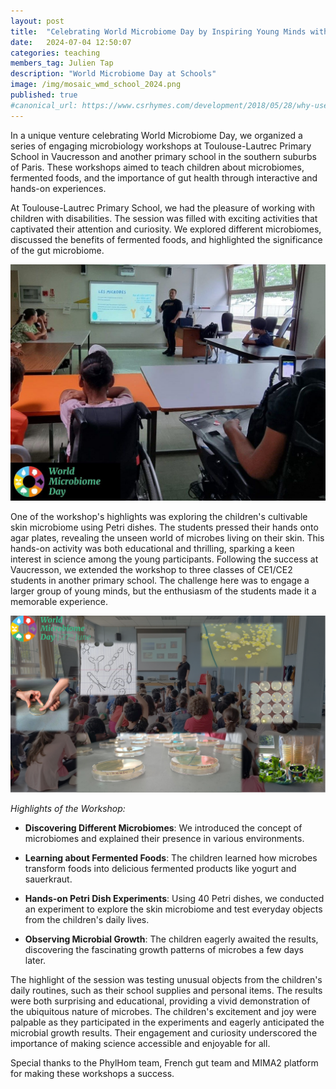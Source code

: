 ```yaml
---
layout: post
title:  "Celebrating World Microbiome Day by Inspiring Young Minds with the Wonders of Microbiology"
date:   2024-07-04 12:50:07
categories: teaching
members_tag: Julien Tap
description: "World Microbiome Day at Schools"
image: /img/mosaic_wmd_school_2024.png
published: true
#canonical_url: https://www.csrhymes.com/development/2018/05/28/why-use-a-static-site-generator.html
---
```


In a unique venture celebrating World Microbiome Day, we organized a series of engaging microbiology workshops at Toulouse-Lautrec Primary School in Vaucresson and another primary school in the southern suburbs of Paris. These workshops aimed to teach children about microbiomes, fermented foods, and the importance of gut health through interactive and hands-on experiences.

At Toulouse-Lautrec Primary School, we had the pleasure of working with children with disabilities. The session was filled with exciting activities that captivated their attention and curiosity. We explored different microbiomes, discussed the benefits of fermented foods, and highlighted the significance of the gut microbiome.

![world microbiome day EREA Toulouse Lautrec](/img/wmd_toulouse_lautrec.jfif)

One of the workshop's highlights was exploring the children's cultivable skin microbiome using Petri dishes. The students pressed their hands onto agar plates, revealing the unseen world of microbes living on their skin. This hands-on activity was both educational and thrilling, sparking a keen interest in science among the young participants. Following the success at Vaucresson, we extended the workshop to three classes of CE1/CE2 students in another primary school. The challenge here was to engage a larger group of young minds, but the enthusiasm of the students made it a memorable experience.

![world microbiome day petri dishes french schools](/img/mosaic_wmd_school_2024.png)

*Highlights of the Workshop:*

-   **Discovering Different Microbiomes**: We introduced the concept of microbiomes and explained their presence in various environments.

-   **Learning about Fermented Foods**: The children learned how microbes transform foods into delicious fermented products like yogurt and sauerkraut.

-   **Hands-on Petri Dish Experiments**: Using 40 Petri dishes, we conducted an experiment to explore the skin microbiome and test everyday objects from the children's daily lives.

-   **Observing Microbial Growth**: The children eagerly awaited the results, discovering the fascinating growth patterns of microbes a few days later.

The highlight of the session was testing unusual objects from the children's daily routines, such as their school supplies and personal items. The results were both surprising and educational, providing a vivid demonstration of the ubiquitous nature of microbes. The children's excitement and joy were palpable as they participated in the experiments and eagerly anticipated the microbial growth results. Their engagement and curiosity underscored the importance of making science accessible and enjoyable for all.

Special thanks to the PhylHom team, French gut team and MIMA2 platform for making these workshops a success.


